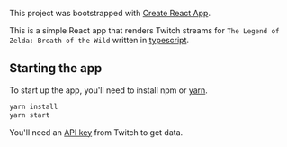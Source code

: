 This project was bootstrapped with [Create React App](https://github.com/facebookincubator/create-react-app).

This is a simple React app that renders Twitch streams for `The Legend of Zelda: Breath of the Wild` written in [typescript](typescriptlang.org).

## Starting the app

To start up the app, you'll need to install npm or [yarn](https://yarnpkg.com/en/).

```sh
yarn install
yarn start
```

You'll need an [API key](https://www.twitch.tv/kraken/oauth2/clients/new) from Twitch to get data.






